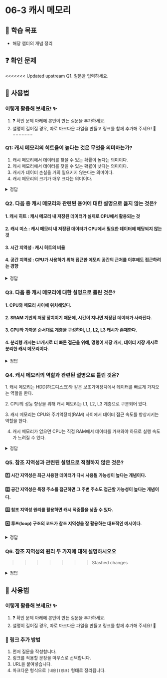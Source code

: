 # 06-3 캐시 메모리

## 📌 학습 목표

- 해당 챕터의 개념 정리

## ❓ 확인 문제
<<<<<<< Updated upstream
Q1. 질문을 입력하세요.
## 📝 사용법  
### 이렇게 활용해 보세요! ✨  
1. ❓ 확인 문제 아래에 본인이 만든 질문을 추가하세요.  
2. 설명이 길어질 경우, 따로 마크다운 파일을 만들고 링크를 함께 추가해 주세요! 🔗  
=======

### Q1: 캐시 메모리의 **히트율**이 높다는 것은 무엇을 의미하는가?

1. 캐시 메모리에서 데이터를 찾을 수 있는 확률이 높다는 의미이다.
2. 캐시 메모리에서 데이터를 찾을 수 있는 확률이 낮다는 의미이다.
3. 캐시가 데이터 손실을 거의 일으키지 않는다는 의미이다.
4. 캐시 메모리의 크기가 매우 크다는 의미이다.

<details>
<summary>정답</summary>

- **히트율**이 높다는 것은 **CPU가 캐시 메모리에서 데이터를 빠르게 찾을 확률**이 높다는 의미입니다. 캐시가 데이터를 저장하고 있기 때문에 빠르게 접근할 수 있습니다.

</details>

### Q2. 다음 중 캐시 메모리와 관련된 용어에 대한 설명으로 옳지 않는 것은?

#### 1. 캐시 히트 : 캐시 메모리 내 저장된 데이터가 실제로 CPU에서 활용되는 것

#### 2. 캐시 미스 : 캐시 메모리 내 저장된 데이터가 CPU에서 필요한 데이터에 해당되지 않는 것

#### 3. 시간 지역성 : 캐시 히트의 비율

#### 4. 공간 지역성 : CPU가 사용하기 위해 접근한 메모리 공간의 근처를 이후에도 접근하려는 경향

<details>
<summary>정답</summary>

#### 3. 시간 지역성 : 캐시 히트의 비율

- 캐시 히트의 비율은 캐시 적중률입니다. 캐시 적중률은 캐시 히트 횟수 / (캐시 히트 횟수 + 캐시 미스 횟수) 와 같이 계산합니다.
- 시간 지역성은 CPU가 최근에 접근했던 메모리 공간에 다시 접근하려는 경향을 의미합니다.

---

</details>

### Q3. 다음 중 캐시 메모리에 대한 설명으로 틀린 것은?

#### 1. CPU와 메모리 사이에 위치해있다.

#### 2. SRAM 기반의 저장 장치이기 때문에, 시간이 지나면 저장된 데이터가 사라진다.

#### 3. CPU와 가까운 순서대로 계층을 구성하며, L1, L2, L3 캐시가 존재한다.

#### 4. 분리형 캐시는 L1캐시로 더 빠른 접근을 위해, 명령어 저장 캐시, 데이터 저장 캐시로 분리한 캐시 메모리이다.

<details>
<summary>정답</summary>

#### 2. SRAM 기반의 저장 장치이기 때문에, 시간이 지나면 저장된 데이터가 사라진다.

**[해설]**

- 시간이 지나면 저장된 데이터가 사라지는 RAM은 DRAM이다. SRAM은 데이터가 사리지지 않으며, 캐시 메모리로 SRAM을 사용하는 이유는, SRAM의 이러한 특성 때문이다.

</details>

### Q4. 캐시 메모리의 역할과 관련된 설명으로 틀린 것은?

1️. 캐시 메모리는 HDD(하드디스크)와 같은 보조기억장치에서 데이터를 빠르게 가져오는 역할을 한다.

2️. CPU의 성능 향상을 위해 캐시 메모리는 L1, L2, L3 계층으로 구분되어 있다.

3️. 캐시 메모리는 CPU와 주기억장치(RAM) 사이에서 데이터 접근 속도를 향상시키는 역할을 한다.

4. 캐시 메모리가 없으면 CPU는 직접 RAM에서 데이터를 가져와야 하므로 실행 속도가 느려질 수 있다.

<details>
<summary>정답</summary>

- **1. 캐시 메모리는 HDD(하드디스크)와 같은 보조기억장치에서 데이터를 빠르게 가져오는 역할을 한다. X**
  - 캐시 메모리는 주기억장치(RAM)에서 데이터를 가져와 CPU의 속도를 향상시키는 역할을 합니다.
  - HDD(보조기억장치)와 관련된 속도 향상 기술은 디스크 캐시(Disk Cache) 또는 **버퍼(Buffer)**입니다.

**[해설]**

**2. CPU의 성능 향상을 위해 캐시 메모리는 L1, L2, L3 계층으로 구분되어 있다.**

- L1 캐시: 가장 빠르지만 용량이 가장 작음 (CPU 내부)
- L2 캐시: L1보다 용량이 크고 속도는 상대적으로 느림
- L3 캐시: 가장 용량이 크지만 상대적으로 속도가 느림

**3️. 캐시 메모리는 CPU와 주기억장치(RAM) 사이에서 데이터 접근 속도를 향상시키는 역할을 한다.**  
 **4. 캐시 메모리가 없으면 CPU는 직접 RAM에서 데이터를 가져와야 하므로 실행 속도가 느려질 수 있다.**

- CPU와 RAM 사이에서 자주 사용하는 데이터를 저장하여 빠른 접근이 가능하도록 함
- CPU가 데이터를 직접 RAM에서 가져오는 것보다 훨씬 빠르게 처리할 수 있음

---

</details>

### Q5. 참조 지역성과 관련된 설명으로 적절하지 않은 것은?

#### 1️⃣ 시간 지역성은 최근 사용한 데이터가 다시 사용될 가능성이 높다는 개념이다.

#### 2️⃣ 공간 지역성은 특정 주소를 접근하면 그 주변 주소도 접근할 가능성이 높다는 개념이다.

#### 3️⃣ 참조 지역성 원리를 활용하면 캐시 적중률을 낮출 수 있다.

#### 4️⃣ 루프(loop) 구조의 코드가 참조 지역성을 잘 활용하는 대표적인 예시이다.

<details>
<summary>정답</summary>

<h4>3️⃣ 참조 지역성 원리를 활용하면 캐시 적중률을 낮출 수 있다.</h4>

- 참조 지역성을 잘 활용하면 캐시 적중률이 **높아지고**, 성능이 **향상**됨.

---

**[해설]**

### 참조 지역성(Locality of Reference) 정리

#### 시간 지역성(Temporal Locality)

- 최근에 접근했던 메모리 공간에 다시 접근하려는 경향
- **예시**:
  - 변수 재사용
  - 함수 호출

#### 공간 지역성(Spatial Locality)

- 접근한 메모리 공간 근처를 접근하려는 경향
- **예시**:
  - 배열(연속된 메모리에 접근)
  - 코드 실행(연속된 명령어를 수행)

### ※ 루프 구조

```java
for (int i = 0; i < 100; i++) { // 같은 변수(i)를 재사용 (시간 지역성)
    sum += arr[i];  // 배열의 연속된 메모리를 순차적으로 접근 (공간 지역성)
}
```

</details>

### Q6. 참조 지역성의 원리 두 가지에 대해 설명하시오오
>>>>>>> Stashed changes

<details>
<summary>정답</summary>

#### 시간 지역성 - CPU는 최근에 접근했던 메모리 공간에 다시 접근하려는 경향이 있다.

최근에 사용된 데이터나 명령어는 가까운 미래에도 다시 사용될 가능성이 높다는 원리

예시) 반복문에서 같은 변수나 명령어가 여러 번 실행되는 경우, 최근 사용한 파일이나 프로그램이 다시 실행될 확률이 높은 경우

#### 공간 지역성 - CPU는 접근한 메모리 공간 근처를 접근하려는 경향이 있다.

현재 참조된 메모리 주소와 가까운 주소의 데이터도 곧 접근될 가능성이 높다는 원리

예시) 배열에서 순차적으로 데이터를 접근하는 경우, 프로그램이 실행될 때 코드가 연속된 메모리 블록에 저장되어 있어 다음 명령어가 인접한 메모리에서 실행되는 경우, 캐시 메모리에서 블록 단위로 데이터를 로드하는 이유

- 캐시 메모리에서 블록 단위로 데이터를 로드하는 이유

  공간지역성을 활용하여 효율적으로 성능 최적화 가능해짐, CPU가 메모리에 접근하는 횟수를 줄일 수 있어 성능이 좋아짐, 캐시 미스 감소

---

</details>

## 📝 사용법

### 이렇게 활용해 보세요! ✨

1. ❓ 확인 문제 아래에 본인이 만든 질문을 추가하세요.
2. 설명이 길어질 경우, 따로 마크다운 파일을 만들고 링크를 함께 추가해 주세요! 🔗

### 🔗 링크 추가 방법

1. 먼저 질문을 작성합니다.
2. 링크를 적용할 문장을 마우스로 선택합니다.
3. URL을 붙여넣습니다.
4. 마크다운 형식으로 `[내용](링크)` 형태로 정리됩니다.
